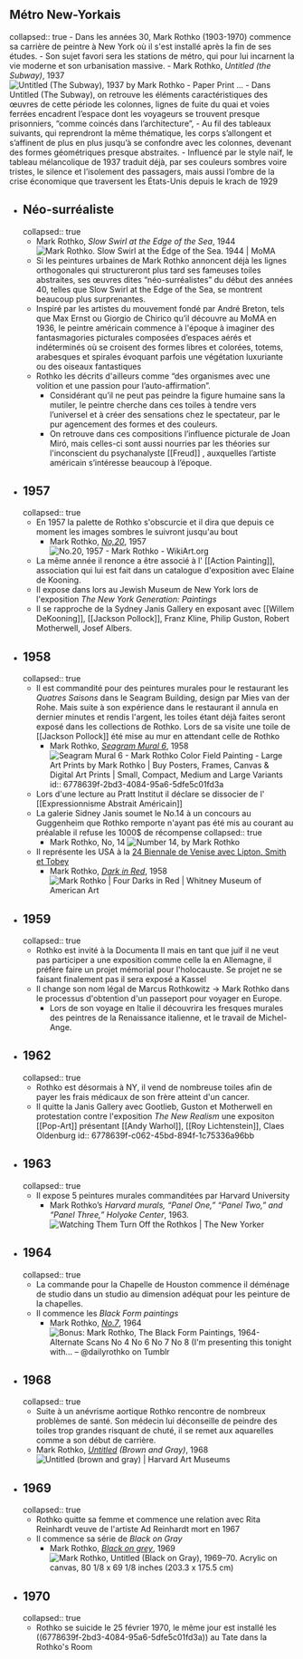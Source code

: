 ## Métro New-Yorkais
collapsed:: true
	- Dans les années 30, Mark Rothko (1903-1970) commence sa carrière de peintre à New York où il s'est installé après la fin de ses études.
	- Son sujet favori sera les stations de métro, qui pour lui incarnent la vie moderne et son urbanisation massive.
		- Mark Rothko, *Untitled (the Subway)*, 1937 ![Untitled (The Subway), 1937 by Mark Rothko - Paper Print ...](https://prints.nyhistory.org/vitruvius/render/1200/505859.jpg)
		- Dans Untitled (The Subway), on retrouve les éléments caractéristiques des œuvres de cette période les colonnes, lignes de fuite du quai et voies ferrées encadrent l’espace dont les voyageurs se trouvent presque prisonniers, “comme coincés dans l’architecture”,
	- Au fil des tableaux suivants, qui reprendront la même thématique, les corps s’allongent et s’affinent de plus en plus jusqu’à se confondre avec les colonnes, devenant des formes géométriques presque abstraites.
	- Influencé par le style naïf, le tableau mélancolique de 1937 traduit déjà, par ses couleurs sombres voire tristes, le silence et l’isolement des passagers, mais aussi l’ombre de la crise économique que traversent les États-Unis depuis le krach de 1929
- ## Néo-surréaliste
  collapsed:: true
	- Mark Rothko, *Slow Swirl at the Edge of the Sea*, 1944 ![Mark Rothko. Slow Swirl at the Edge of the Sea. 1944 | MoMA](https://www.moma.org/media/W1siZiIsIjE1OTIxOCJdLFsicCIsImNvbnZlcnQiLCItcXVhbGl0eSA5MCAtcmVzaXplIDIwMDB4MTQ0MFx1MDAzZSJdXQ.jpg?sha=94cbeb0a10612cf2)
	- Si les peintures urbaines de Mark Rothko annoncent déjà les lignes orthogonales qui structureront plus tard ses fameuses toiles abstraites, ses œuvres dites “néo-surréalistes” du début des années 40, telles que Slow Swirl at the Edge of the Sea, se montrent beaucoup plus surprenantes.
	- Inspiré par les artistes du mouvement fondé par André Breton, tels que Max Ernst ou Giorgio de Chirico qu’il découvre au MoMA en 1936, le peintre américain commence à l'époque à imaginer des fantasmagories picturales composées d’espaces aérés et indéterminés où se croisent des formes libres et colorées, totems, arabesques et spirales évoquant parfois une végétation luxuriante ou des oiseaux fantastiques
	- Rothko les décrits d'ailleurs comme “des organismes avec une volition et une passion pour l’auto-affirmation”.
		- Considérant qu’il ne peut pas peindre la figure humaine sans la mutiler, le peintre cherche dans ces toiles à tendre vers l’universel et à créer des sensations chez le spectateur, par le pur agencement des formes et des couleurs.
		- On retrouve dans ces compositions l’influence picturale de Joan Miró, mais celles-ci sont aussi nourries par les théories sur l'inconscient du psychanalyste [[Freud]] , auxquelles l’artiste américain s’intéresse beaucoup à l’époque.
- ## 1957
  collapsed:: true
	- En 1957 la palette de Rothko s'obscurcie et il dira que depuis ce moment les images sombres le suivront jusqu'au bout
		- Mark Rothko, [*No,20*](https://www.wikiart.org/en/mark-rothko/no-20-1957), 1957 ![No.20, 1957 - Mark Rothko - WikiArt.org](https://uploads2.wikiart.org/images/mark-rothko/no-20-1957.jpg!Large.jpg)
	- La même année il renonce a être associé à l' [[Action Painting]], association qui lui est fait dans un catalogue d'exposition avec Elaine de Kooning.
	- Il expose dans lors au Jewish Museum de New York lors de l'exposition *The New York Generation: Paintings*
	- Il se rapproche de la Sydney Janis Gallery en exposant avec [[Willem DeKooning]], [[Jackson Pollock]], Franz Kline, Philip Guston, Robert Motherwell, Josef Albers.
- ## 1958
  collapsed:: true
	- Il est commandité pour des peintures murales pour le restaurant les *Quatres Saisons* dans le Seagram Building, design par Mies van der Rohe. Mais suite à son expérience dans le restaurant il annula en dernier minutes et rendis l'argent, les toiles étant déjà faites seront exposé dans les collections de Rothko. Lors de sa visite une toile de [[Jackson Pollock]] été mise au mur en attendant celle de Rothko
		- Mark Rothko, [*Seagram Mural 6*](https://fineartmultiple.com/blog/the-four-seasons-mark-rothko-seagram-murals/), 1958 ![Seagram Mural 6 - Mark Rothko Color Field Painting - Large Art Prints by  Mark Rothko | Buy Posters, Frames, Canvas & Digital Art Prints | Small,  Compact, Medium and Large Variants](https://www.tallengestore.com/cdn/shop/products/SeagramMural6-MarkRothkoColorFieldPainting_dad4573b-0ed8-4add-a016-ab416d66da3f.jpg?v=1589556747)
		  id:: 6778639f-2bd3-4084-95a6-5dfe5c01fd3a
	- Lors d'une lecture au Pratt Institut il déclare se dissocier de l' [[Expressionnisme Abstrait Américain]]
	- La galerie Sidney Janis soumet le No.14 à un concours au Guggenheim que Rothko remporte n'ayant pas été mis au courant au préalable il refuse les 1000$ de récompense
	  collapsed:: true
		- Mark Rothko, No, 14 ![Number 14, by Mark Rothko](https://www.mark-rothko.org/assets/img/paintings/number-14.jpg)
	- Il représente les USA à la [24 Biennale de Venise avec Lipton, Smith et Tobey](https://fcdarchive.fr/?p=542)
		- Mark Rothko, [*Dark in Red*](https://whitney.org/collection/works/897), 1958 ![Mark Rothko | Four Darks in Red | Whitney Museum of American Art](https://whitneymedia.org/assets/artwork/897/68_9_cropped.jpeg)
- ## 1959
  collapsed:: true
	- Rothko est invité à la Documenta II mais en tant que juif il ne veut pas participer a une exposition comme celle la en Allemagne, il préfère faire un projet mémorial pour l'holocauste. Se projet ne se faisant finalement pas il sera exposé a Kassel
	- Il change son nom légal de Marcus Rothkowitz -> Mark Rothko dans le processus d'obtention d'un passeport pour voyager en Europe.
		- Lors de son voyage en Italie il découvrira les fresques murales des peintres de la Renaissance italienne, et le travail de Michel-Ange.
- ## 1962
  collapsed:: true
	- Rothko est désormais à NY, il vend de nombreuse toiles afin de payer les frais médicaux de son frère atteint d'un cancer.
	- Il quitte la Janis Gallery avec Gootlieb, Guston et Motherwell en protestation contre l'exposition *The New Realism* une expositon [[Pop-Art]] présentant [[Andy Warhol]], [[Roy Lichtenstein]], Claes Oldenburg
	  id:: 6778639f-c062-45bd-894f-1c75336a96bb
- ## 1963
  collapsed:: true
	- Il expose 5 peintures murales commanditées par Harvard University
		- Mark Rothko’s *Harvard murals, “Panel One,” “Panel Two,” and “Panel Three,” Holyoke Center*, 1963. ![Watching Them Turn Off the Rothkos | The New Yorker](https://media.newyorker.com/photos/590969392179605b11ad68a8/master/pass/Harvard-Rothkos.jpg)
- ## 1964
  collapsed:: true
	- La commande pour la Chapelle de Houston commence il déménage de studio dans un studio au dimension adéquat pour les peinture de la chapelles.
	- Il commence les *Black Form paintings*
		- Mark Rothko, [*No.7*](https://www.tumblr.com/dailyrothko/174872434791/bonus-mark-rothko-the-black-form-paintings), 1964 ![Bonus: Mark Rothko, The Black Form Paintings, 1964- Alternate Scans No 4 No  6 No 7 No 8 (I'm presenting this tonight with... – @dailyrothko on Tumblr](https://64.media.tumblr.com/9525cbbd6dd5cd5abba642c0cf5b55b2/tumblr_pa9oh5vp2k1tggbn7o1_400.jpg)
- ## 1968
  collapsed:: true
	- Suite à un anévrisme aortique Rothko rencontre de nombreux problèmes de santé. Son médecin lui déconseille de peindre des toiles trop grandes risquant de chuté, il se remet aux aquarelles comme a son début de carrière.
	- Mark Rothko, [*Untitled*](https://www.metmuseum.org/art/collection/search/484366) *(Brown and Gray)*, 1968 ![Untitled (brown and gray) | Harvard Art Museums](https://nrs.hvrd.art/urn-3:HUAM:757928?width=256&height=256)
- ## 1969
  collapsed:: true
	- Rothko quitte sa femme et commence une relation avec Rita Reinhardt veuve de l'artiste Ad Reinhardt mort en 1967
	- Il commence sa série de *Black on Gray*
		- Mark Rothko, [*Black on grey*](https://en.wikipedia.org/wiki/Untitled_%28Black_on_Grey%29), 1969 ![Mark Rothko, Untitled (Black on Gray), 1969–70. Acrylic on canvas, 80 1/8 x 69 1/8 inches (203.3 x 175.5 cm)](https://www.guggenheim.org/wp-content/uploads/1969/01/86.3422_ph_web-1.jpg)
- ## 1970
  collapsed:: true
	- Rothko se suicide le 25 février 1970, le même jour est installé les ((6778639f-2bd3-4084-95a6-5dfe5c01fd3a)) au Tate dans la Rothko's Room